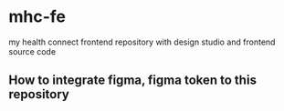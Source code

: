 # mhc-fe
my health connect frontend repository with design studio and frontend source code


## How to integrate figma, figma token to this repository
